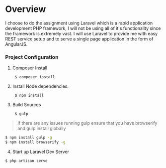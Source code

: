 # Overview

I choose to do the assignment using Laravel which is a rapid application development PHP framework,
I will not be using all of it's functionality since the framework is extremely vast.
I will use Laravel to provide me with easy REST service setup and to serve a single page application in the form of AngularJS.

### Project Configuration

1. Composer Install

        $ composer install

1. Install Node dependencies.

        $ npm install

1. Build Sources

        $ gulp

> If there are any issues running gulp ensure that you have browserify and gulp install globally
```sh
$ npm install gulp -g
$ npm install browserify -g
```

4. Start up Laravel Dev Server

```sh
$ php artisan serve
```

